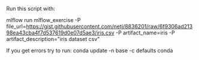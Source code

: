 Run this script with:

mlflow run mlflow_exercise -P file_url=https://gist.githubusercontent.com/netj/8836201/raw/6f9306ad21398ea43cba4f7d537619d0e07d5ae3/iris.csv -P artifact_name=iris -P artifact_description="iris dataset csv"

If you get errors try to run:
conda update -n base -c defaults conda
